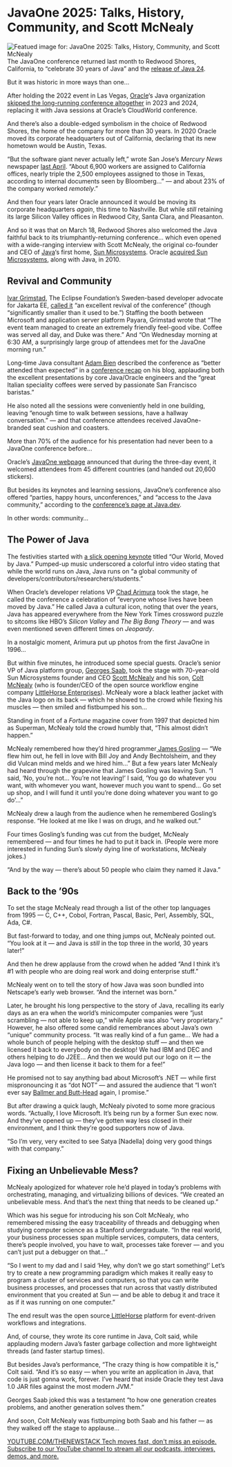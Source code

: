 # JavaOne 2025: Talks, History, Community, and Scott McNealy
![Featued image for: JavaOne 2025: Talks, History, Community, and Scott McNealy](https://cdn.thenewstack.io/media/2025/04/cf63c33f-scott-mcnealy-smiles-at-javaone-2025-screenshot-1024x570.png)
The JavaOne conference returned last month to Redwood Shores, California, to “celebrate 30 years of Java” and the [release of Java 24](https://thenewstack.io/oracle-ships-java-24-ai-is-so-yesterday-says-vp/).

But it was historic in more ways than one…

After holding the 2022 event in Las Vegas, [Oracle](https://developer.oracle.com/?utm_content=inline+mention)‘s Java organization [skipped the long-running conference altogether](https://thenewstack.io/java-21-is-nigh-whither-javaone/) in 2023 and 2024, replacing it with Java sessions at Oracle’s CloudWorld conference.

And there’s also a double-edged symbolism in the choice of Redwood Shores, the home of the company for more than 30 years. In 2020 Oracle moved its corporate headquarters out of California, declaring that its new hometown would be Austin, Texas.

“But the software giant never actually left,” wrote San Jose’s *Mercury News* newspaper [last April](https://www.mercurynews.com/2024/04/30/oracle-has-more-office-workers-in-california-than-texas-after-moving-headquarters/). “About 6,900 workers are assigned to California offices, nearly triple the 2,500 employees assigned to those in Texas, according to internal documents seen by Bloomberg…” — and about 23% of the company worked *remotely*.”

And then four years later Oracle announced it would be moving its corporate headquarters *again*, this time to Nashville. But while *still* retaining its large Silicon Valley offices in Redwood City, Santa Clara, and Pleasanton.

And so it was that on March 18, Redwood Shores also welcomed the Java faithful back to its triumphantly-returning conference… which even opened with a wide-ranging interview with Scott McNealy, the original co-founder and CEO of [Java](https://thenewstack.io/introduction-to-java-programming-language/)‘s first home, [Sun Microsystems](https://thenewstack.io/sun-microsystems-a-look-back-at-a-tech-company-ahead-of-its-time/). Oracle [acquired Sun Microsystems](https://www.oracle.com/corporate/pressrelease/oracle-buys-sun-042009.html), along with Java, in 2010.

## Revival and Community
[Ivar Grimstad](https://accounts.eclipse.org/users/igrimstad), The Eclipse Foundation’s Sweden-based developer advocate for Jakarta EE, [called it](https://www.agilejava.eu/2025/03/25/javaone-2025/) “an excellent revival of the conference” (though “significantly smaller than it used to be.”) Staffing the booth between Microsoft and application server platform Payara, Grimstad wrote that “The event team managed to create an extremely friendly feel-good vibe. Coffee was served all day, and Duke was there.”
And “On Wednesday morning at 6:30 AM, a surprisingly large group of attendees met for the JavaOne morning run.”

Long-time Java consultant [Adam Bien](https://adam-bien.com/) described the conference as “better attended than expected” in a [conference recap](https://adambien.blog/roller/javaone_2025_afterglow__conference_recap) on his blog, applauding both the excellent presentations by core Java/Oracle engineers and the “great Italian speciality coffees were served by passionate San Francisco baristas.”

He also noted all the sessions were conveniently held in one building, leaving “enough time to walk between sessions, have a hallway conversation.” — and that conference attendees received JavaOne-branded seat cushion and coasters.

More than 70% of the audience for his presentation had never been to a JavaOne conference before…

Oracle’s [JavaOne webpage](https://www.oracle.com/javaone/) announced that during the three-day event, it welcomed attendees from 45 different countries (and handed out 20,600 stickers).

But besides its keynotes and learning sessions, JavaOne’s conference also offered “parties, happy hours, unconferences,” and “access to the Java community,” according to the [conference’s page at Java.dev](https://dev.java/community/javaone-2025/).

In other words: community…

## The Power of Java
The festivities started with [a slick opening keynote](https://www.youtube.com/watch?v=mk_2MIWxLI0) titled “Our World, Moved by Java.” Pumped-up music underscored a colorful intro video stating that while the world runs on Java, Java runs on “a global community of developers/contributors/researchers/students.”

When Oracle’s developer relations VP [Chad Arimura](https://www.linkedin.com/in/chadarimura) took the stage, he called the conference a celebration of “everyone whose lives have been moved by Java.” He called Java a cultural icon, noting that over the years, Java has appeared everywhere from the New York Times crossword puzzle to sitcoms like HBO’s *Silicon Valley* and *The Big Bang Theory* — and was even mentioned seven different times on *Jeopardy*.

In a nostalgic moment, Arimura put up photos from the first JavaOne in 1996…

But within five minutes, he introduced some special guests. Oracle’s senior VP of Java platform group, [Georges Saab,](https://www.linkedin.com/in/georgessaab/) took the stage with 70-year-old Sun Microsystems founder and CEO [Scott McNealy](https://en.wikipedia.org/wiki/Scott_McNealy) and his son, [Colt McNealy](https://www.linkedin.com/in/colt-mcnealy-900b7a148/) (who is founder/CEO of the open source workflow engine company [LittleHorse Enterprises](https://littlehorse.io/)). McNealy wore a black leather jacket with the Java logo on its back — which he showed to the crowd while flexing his muscles — then smiled and fistbumped his son…

Standing in front of a *Fortune* magazine cover from 1997 that depicted him as Superman, McNealy told the crowd humbly that, “This almost didn’t happen.”

McNealy remembered how they’d hired programmer[ James Gosling](https://thenewstack.io/javas-james-gosling-on-fame-freedom-failure-modes-and-fun/) — “We flew him out, he fell in love with Bill Joy and Andy Bechtolsheim, and they did Vulcan mind melds and we hired him…” But a few years later McNealy had heard through the grapevine that James Gosling was leaving Sun. “I said, ‘No, you’re not… You’re not leaving!’ I said, ‘You go do whatever you want, with whomever you want, however much you want to spend… Go set up shop, and I will fund it until you’re done doing whatever you want to go do’…”

McNealy drew a laugh from the audience when he remembered Gosling’s response. “He looked at me like I was on drugs, and he walked out.”

Four times Gosling’s funding was cut from the budget, McNealy remembered — and four times he had to put it back in. (People were more interested in funding Sun’s slowly dying line of workstations, McNealy jokes.)

“And by the way — there’s about 50 people who claim they named it Java.”

## Back to the ’90s
To set the stage McNealy read through a list of the other top languages from 1995 — C, C++, Cobol, Fortran, Pascal, Basic, Perl, Assembly, SQL, Ada, C#.

But fast-forward to today, and one thing jumps out, McNealy pointed out. “You look at it — and Java is *still* in the top three in the world, 30 years later!”

And then he drew applause from the crowd when he added “And I think it’s #1 with people who are doing real work and doing enterprise stuff.”

McNealy went on to tell the story of how Java was soon bundled into Netscape’s early web browser. “And the internet was born.”

Later, he brought his long perspective to the story of Java, recalling its early days as an era when the world’s minicomputer companies were “just scrambling — not able to keep up,” while Apple was also “very proprietary.” However, he also offered some candid remembrances about Java’s own “unique” community process. “It was really kind of a fun game… We had a whole bunch of people helping with the desktop stuff — and then we licensed it back to everybody on the desktop! We had IBM and DEC and others helping to do J2EE… And then we would put our logo on it — the Java logo — and then license it back to them for a fee!”

He promised not to say anything bad about Microsoft’s .NET — while first mispronouncing it as “dot NOT” — and assured the audience that “I won’t ever say [Ballmer and Butt-Head](https://www.edn.com/ballmer-butthead-and-mcnealy/) again, I promise.”

But after drawing a quick laugh, McNealy pivoted to some more gracious words. “Actually, I love Microsoft. It’s being run by a former Sun exec now. And they’ve opened up — they’ve gotten way less closed in their environment, and I think they’re good supporters now of Java.

“So I’m very, very excited to see Satya [Nadella] doing very good things with that company.”

## Fixing an Unbelievable Mess?
McNealy apologized for whatever role he’d played in today’s problems with orchestrating, managing, and virtualizing billions of devices. “We created an unbelievable mess. And that’s the next thing that needs to be cleaned up.”

Which was his segue for introducing his son Colt McNealy, who remembered missing the easy traceability of threads and debugging when studying computer science as a Stanford undergraduate. “In the real world, your business processes span multiple services, computers, data centers, there’s people involved, you have to wait, processes take forever — and you can’t just put a debugger on that…”

“So I went to my dad and I said ‘Hey, why don’t we go start something!’ Let’s try to create a new programming paradigm which makes it really easy to program a cluster of services and computers, so that you can write business processes, and processes that run across that vastly distributed environment that you created at Sun — and be able to debug it and trace it as if it was running on one computer.”

The end result was the open source[ LittleHorse](https://littlehorse.io/) platform for event-driven workflows and integrations.

And, of course, they wrote its core runtime in Java, Colt said, while applauding modern Java’s faster garbage collection and more lightweight threads (and faster startup times).

But besides Java’s performance, “The crazy thing is how compatible it is,” Colt said. “And it’s so easy — when you write an application in Java, that code is just gonna work, forever. I’ve heard that inside Oracle they test Java 1.0 JAR files against the most modern JVM.”

Georges Saab joked this was a testament “to how one generation creates problems, and another generation solves them.”

And soon, Colt McNealy was fistbumping both Saab and his father — as they walked off the stage to applause…

[
YOUTUBE.COM/THENEWSTACK
Tech moves fast, don't miss an episode. Subscribe to our YouTube
channel to stream all our podcasts, interviews, demos, and more.
](https://youtube.com/thenewstack?sub_confirmation=1)
